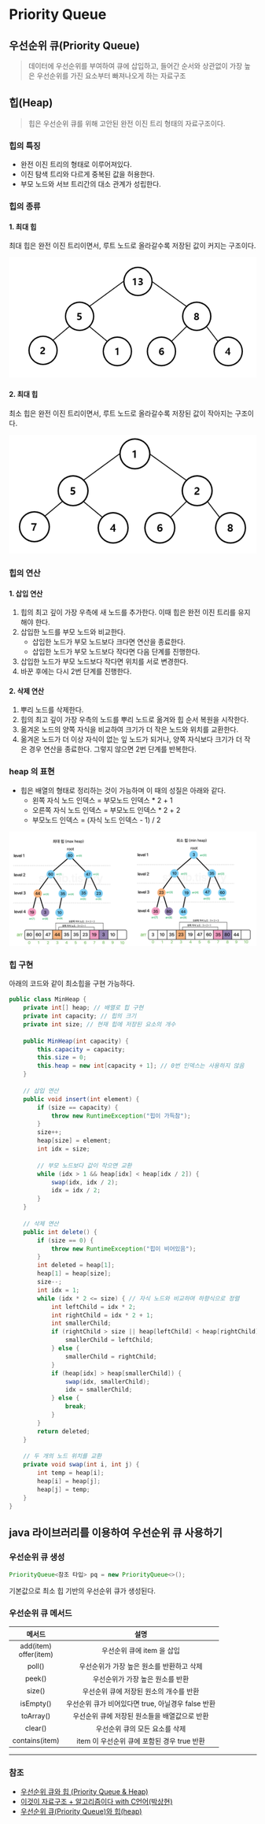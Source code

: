 # Priority Queue

## 우선순위 큐(Priority Queue)
> 데이터에 우선순위를 부여하여 큐에 삽입하고, 들어간 순서와 상관없이 가장 높은 우선순위를 가진 요소부터 빠져나오게 하는 자료구조

## 힙(Heap)
> 힙은 우선순위 큐를 위해 고안된 완전 이진 트리 형태의 자료구조이다.

### 힙의 특징
* 완전 이진 트리의 형태로 이루어져있다.
* 이진 탐색 트리와 다르게 중복된 값을 허용한다.
* 부모 노드와 서브 트리간의 대소 관계가 성립한다.

### 힙의 종류

#### 1. 최대 힙
최대 힙은 완전 이진 트리이면서, 루트 노드로 올라갈수록 저장된 값이 커지는 구조이다.

![Priority_Queue_1.png](image%2FPriority_Queue%2FPriority_Queue_1.png)

#### 2. 최대 힙
최소 힙은 완전 이진 트리이면서, 루트 노드로 올라갈수록 저장된 값이 작아지는 구조이다.

![Priority_Queue_2.png](image%2FPriority_Queue%2FPriority_Queue_2.png)

### 힙의 연산

#### 1. 삽입 연산
1. 힙의 최고 깊이 가장 우측에 새 노드를 추가한다. 이때 힙은 완전 이진 트리를 유지해야 한다.
2. 삽입한 노드를 부모 노드와 비교한다.
   * 삽입한 노드가 부모 노드보다 크다면 연산을 종료한다.
   * 삽입한 노드가 부모 노드보다 작다면 다음 단계를 진행한다.
3. 삽입한 노드가 부모 노드보다 작다면 위치를 서로 변경한다.
4. 바꾼 후에는 다시 2번 단계를 진행한다.

#### 2. 삭제 연산
1. 뿌리 노드를 삭제한다.
2. 힙의 최고 깊이 가장 우측의 노드를 뿌리 노드로 옮겨와 힙 순서 복원을 시작한다.
3. 옮겨온 노드의 양쪽 자식을 비교하여 크기가 더 작은 노드와 위치를 교환한다.
4. 옮겨온 노드가 더 이상 자식이 없는 잎 노드가 되거나, 양쪽 자식보다 크기가 더 작은 경우 연산을 종료한다. 그렇지 않으면 2번 단계를 반복한다.

### heap 의 표현
* 힙은 배열의 형태로 정리하는 것이 가능하며 이 때의 성질은 아래와 같다.
    * 왼쪽 자식 노드 인덱스 = 부모노드 인덱스 * 2 + 1
    * 오른쪽 자식 노드 인덱스 = 부모노드 인덱스 * 2 + 2
    * 부모노드 인덱스 = (자식 노드 인덱스 - 1) / 2

![Priority_Queue_3.png](image%2FPriority_Queue%2FPriority_Queue_3.png)

### 힙 구현
아래의 코드와 같이 최소힙을 구현 가능하다.

```java
public class MinHeap {
    private int[] heap; // 배열로 힙 구현
    private int capacity; // 힙의 크기
    private int size; // 현재 힙에 저장된 요소의 개수

    public MinHeap(int capacity) {
        this.capacity = capacity;
        this.size = 0;
        this.heap = new int[capacity + 1]; // 0번 인덱스는 사용하지 않음
    }

    // 삽입 연산
    public void insert(int element) {
        if (size == capacity) {
            throw new RuntimeException("힙이 가득참");
        }
        size++;
        heap[size] = element;
        int idx = size;

        // 부모 노드보다 값이 작으면 교환
        while (idx > 1 && heap[idx] < heap[idx / 2]) { 
            swap(idx, idx / 2);
            idx = idx / 2;
        }
    }

    // 삭제 연산
    public int delete() {
        if (size == 0) {
            throw new RuntimeException("힙이 비어있음");
        }
        int deleted = heap[1];
        heap[1] = heap[size];
        size--;
        int idx = 1;
        while (idx * 2 <= size) { // 자식 노드와 비교하며 하향식으로 정렬
            int leftChild = idx * 2;
            int rightChild = idx * 2 + 1;
            int smallerChild;
            if (rightChild > size || heap[leftChild] < heap[rightChild]) {
                smallerChild = leftChild;
            } else {
                smallerChild = rightChild;
            }
            if (heap[idx] > heap[smallerChild]) {
                swap(idx, smallerChild);
                idx = smallerChild;
            } else {
                break;
            }
        }
        return deleted;
    }

    // 두 개의 노드 위치를 교환
    private void swap(int i, int j) {
        int temp = heap[i];
        heap[i] = heap[j];
        heap[j] = temp;
    }
}
```

## java 라이브러리를 이용하여 우선순위 큐 사용하기

### 우선순위 큐 생성
```java
PriorityQueue<참조 타입> pq = new PriorityQueue<>();
```
기본값으로 최소 힙 기반의 우선순위 큐가 생성된다.

### 우선순위 큐 메서드

|            메서드            |                설명                 |
|:-------------------------:|:---------------------------------:|
| add(item)<br/>offer(item) |         우선순위 큐에 item 을 삽입         |
|          poll()           |      우선순위가 가장 높은 원소를 반환하고 삭제      |
|          peek()           |        우선순위가 가장 높은 원소를 반환         |
|          size()           |      우선순위 큐에 저장된 원소의 개수를 반환       |
|         isEmpty()         | 우선순위 큐가 비어있다면 true, 아닐경우 false 반환 |
|         toArray()         |     우선순위 큐에 저장된 원소들을 배열값으로 반환     |
|          clear()          |         우선순위 큐의 모든 요소를 삭제         |
|      contains(item)       |   item 이 우선순위 큐에 포함된 경우 true 반환   |

---
### 참조
* [우선순위 큐와 힙 (Priority Queue & Heap)](https://suyeon96.tistory.com/31)
* [이것이 자료구조 + 알고리즘이다 with C언어(박상현)](http://www.yes24.com/Product/Goods/111362116)
* [우선순위 큐(Priority Queue)와 힙(heap)](https://chanhuiseok.github.io/posts/ds-4/)